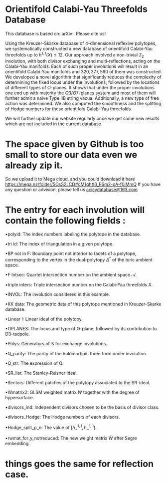 # Orientifold Calabi-Yau Threefolds Database
This database is based on: arXiv:. Please cite us!

Using the Kreuzer-Skarke database of 4-dimensional reflexive polytopes, we systematically constructed a new database of orientifold Calabi-Yau threefolds up to $h^{1,1}(X) \leq 12$. Our approach involved a non-trivial $\mathbb{Z}_2$ involution,  with both divisor exchanging and multi-reflections,  acting on the Calabi-Yau manifolds. Each of such proper involutions will result in an orientifold Calabi-Yau manifolds and  $320,377,560$ of them was constructed.  We developed a novel algorithm that significantly reduces the complexity of determining the fixed locus under the involutions, followed by the locations of different types of O-planes. It shows that under the proper involutions one end up with majority the $O3/O7$-planes system and most of them will further admit a naive Type IIB string vacua. Additionally, a new type of free action was determined. We also computed the smoothness and the splitting of Hodge numbers for these  orientifold Calabi-Yau threefolds. 

We will further update our website regularly once we get some new results which are not included in the current database.

# The space given by Github is too small to store our data even we already zip it.
So we upload it to Mega cloud, and you could download it here https://mega.nz/folder/5OsS2LCD#oM1qhX6_F6m2-oA-f0iMmQ
If you have any question or advision, please tell us acicydatabase@163.com



# The entry for each involution will contain the following fields :

•polyid: The index numbers labeling the polytope in the database.

•tri id: The index of triangulation in a given polytope.

•BP not in F: Boundary point not interior to facets of a polytope, corresponding to the vertex in the dual-polytopy $\Delta^{*}$ of the toric ambient space.

•F Intsec: Quartet intersection number on the ambient space $\mathcal{A}$.

•triple inters: Triple intersection number on the Calabi-Yau threefolds $X$.

•INVOL: The involution considered in this example.

•KK data: The geometric data of this polytope mentioned in Kreuzer-Skarke database.

•Linear I: Linear ideal of the polytopy.

•OPLANES: The locus and type of O-plane, followed by its contribution to D3-tadpole.

•Polys: Generators of $\mathcal{G}$ for exchange involutions.

•Q_parity: The parity of the holomorhpic three form under involution.

•Q_str: The expression of Q.

•SR_list: The Stanley-Reisner ideal.

•Sectors: Different patches of the polytopy associated to the SR-ideal.

•Wmatrix2:  GLSM weighted matrix $W$ together with the degree of hypersurface.

•divisors_ind: Independent divisors chosen to be the basis of divisor class.

•divisors_Hodge: The Hodge numbers of each divisors.

•Hodge_split_p_n: The value of $[h^{1,1}_+, h^{1,1}_-]$.  

•rwmat_for_y_notreduced: The new weight matrix $\tilde{W}$ after Segre embedding.




# things goes the same for reflection case.
